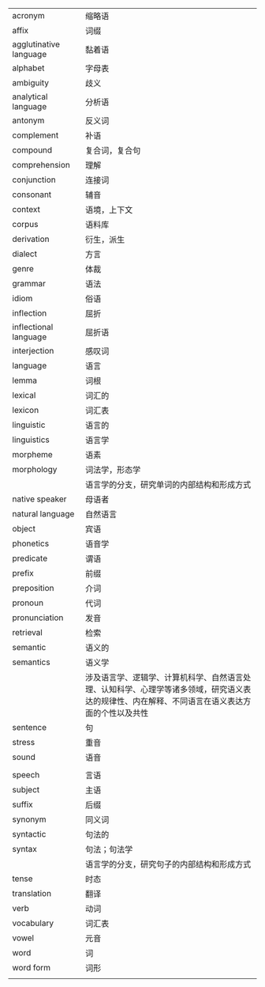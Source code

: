 |                        |                                                              |
| ---------------------- | ------------------------------------------------------------ |
| acronym                | 缩略语                                                       |
| affix                  | 词缀                                                         |
| agglutinative language | 黏着语                                                       |
| alphabet               | 字母表                                                       |
| ambiguity              | 歧义                                                         |
| analytical language    | 分析语                                                       |
| antonym                | 反义词                                                       |
| complement             | 补语                                                         |
| compound               | 复合词，复合句                                               |
| comprehension          | 理解                                                         |
| conjunction            | 连接词                                                       |
| consonant              | 辅音                                                         |
| context                | 语境，上下文                                                 |
| corpus                 | 语料库                                                       |
| derivation             | 衍生，派生                                                   |
| dialect                | 方言                                                         |
| genre                  | 体裁                                                         |
| grammar                | 语法                                                         |
| idiom                  | 俗语                                                         |
| inflection             | 屈折                                                         |
| inflectional language  | 屈折语                                                       |
| interjection           | 感叹词                                                       |
| language               | 语言                                                         |
| lemma                  | 词根                                                         |
| lexical                | 词汇的                                                       |
| lexicon                | 词汇表                                                       |
| linguistic             | 语言的                                                       |
| linguistics            | 语言学                                                       |
| morpheme               | 语素                                                         |
| morphology             | 词法学，形态学                                               |
|                        | 语言学的分支，研究单词的内部结构和形成方式                   |
| native speaker         | 母语者                                                       |
| natural language       | 自然语言                                                     |
| object                 | 宾语                                                         |
| phonetics              | 语音学                                                       |
| predicate              | 谓语                                                         |
| prefix                 | 前缀                                                         |
| preposition            | 介词                                                         |
| pronoun                | 代词                                                         |
| pronunciation          | 发音                                                         |
| retrieval              | 检索                                                         |
| semantic               | 语义的                                                       |
| semantics              | 语义学                                                       |
|                        | 涉及语言学、逻辑学、计算机科学、自然语言处理、认知科学、心理学等诸多领域，研究语义表达的规律性、内在解释、不同语言在语义表达方面的个性以及共性 |
| sentence               | 句                                                           |
| stress                 | 重音                                                         |
| sound                  | 语音                                                         |
|                        |                                                              |
| speech                 | 言语                                                         |
| subject                | 主语                                                         |
| suffix                 | 后缀                                                         |
| synonym                | 同义词                                                       |
| syntactic              | 句法的                                                       |
| syntax                 | 句法；句法学                                                 |
|                        | 语言学的分支，研究句子的内部结构和形成方式                   |
| tense                  | 时态                                                         |
| translation            | 翻译                                                         |
| verb                   | 动词                                                         |
| vocabulary             | 词汇表                                                       |
| vowel                  | 元音                                                         |
| word                   | 词                                                           |
| word form              | 词形                                                         |
|                        |                                                              |

